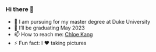 ### Hi there 👋


- 🔭 I am pursuing for my master degree at Duke University
- 🌱 I’ll be graduating May 2023
- 📫 How to reach me: [Chloe Kang](https://www.linkedin.com/in/chloe-kang53/)
- ⚡ Fun fact: I ❤️ taking pictures
